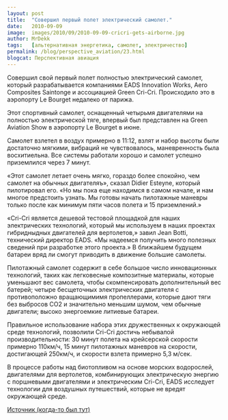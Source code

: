 ```yaml
---
layout: post
title:  "Совершил первый полет электрический самолет."
date:   2010-09-09
image:  images/2010/09/2010-09-09-cricri-gets-airborne.jpg
author: MrDekk
tags:   [альтернативная энергетика, самолет, электричество]
permalink: /blog/perspective_aviation/23.html
blogcat: Перспективная авиация
---
```


Совершил свой первый полет полностью электрический самолет, который разрабатывается компаниями EADS Innovation Works, Aero Composites Saintonge и ассоциацией Green Cri-Cri. Происходило это в аэропорту Le Bourget недалеко от парижа. 

Этот спортивный самолет, оснащенный четырьмя двигателями на полностью электрической тяге, впервый был представлен на Green Aviation Show в аэропорту Le Bourget в июне.

Самолет взлетел в воздух примерно в 11:12, взлят и набор высоты были достаточно мягкими, вибраций не чувствовалось, маневренность была восхитиельна. Все системы работали хорошо и самолет успешно приземлился через 7 минут.

«Этот самолет летает очень мягко, гораздо более спокойно, чем самолет на обычных двигателяъ», сказал Didier Esteyne, который пилотировал его. «Но мы пока еще находимся в самом начале, и нам многое предстоить узнать. Мы готовы начать пилотажные маневры только после как минимум пяти часов полета и 15 приземлений.»

«Cri-Cri является дешевой тестовой площадкой для наших электрических технологий, который мы используем в наших проектах гибридныдных двигателей для вертолетов,» завил Jean Botti, технический директор EADS. «Мы надеемся получить много полезных сведений при разработке этого проекта.» В ближайшем будущем батареи вряд ли смогут приводить в движение большие самолеты.

Пилотажный самолет содержит в себе большое число инновационных технологий, таких как легковесные композитные материалы, которые уменьшают вес самолета, чтобы скомпенсировать дополнительный вес батерей; четыре бесщеточных электрических двигателя с противоположно вращающимимя пропеллерами, которые дают тяги без выбросов СО2 и значительно меньшим шумом, чем обычные двигатели; высоко энергоемкие литиевые батареи. 

Правильное использование набора этих дружественных к окружающей среде технологий, позволили Cri-Cri достичь небывалой производительности: 30 минут полета на крейсерской скорости примерно 110км/ч, 15 минут пилотажных маневров на скорости, достигающей 250км/ч, и скорости взлета примерно 5,3 м/сек.

В процессе работы над биотопливом на основе морских водорослей, двигателями для вертолетов, комбинирующих электрическую энергию с поршневыми двигателями и электрическим Cri-Cri, EADS исследует технологии для воздушных путешествий, которые не вредят окружающей среде.

[Источник (когда-то был тут)](http://www.aviationbusiness.com.au/news/cri-cri-the-all-electric-aircraft-gets-airborne)